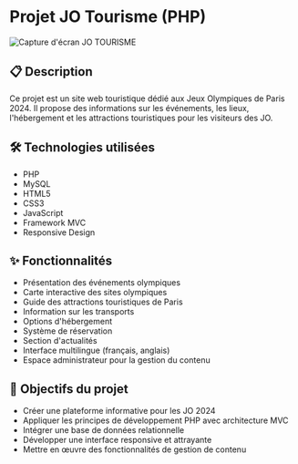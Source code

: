 # Projet JO Tourisme (PHP)

![Capture d'écran JO TOURISME](images/capture1.png)

## 📋 Description
Ce projet est un site web touristique dédié aux Jeux Olympiques de Paris 2024. Il propose des informations sur les événements, les lieux, l'hébergement et les attractions touristiques pour les visiteurs des JO.

## 🛠️ Technologies utilisées
- PHP
- MySQL
- HTML5
- CSS3
- JavaScript
- Framework MVC
- Responsive Design

## ✨ Fonctionnalités
- Présentation des événements olympiques
- Carte interactive des sites olympiques
- Guide des attractions touristiques de Paris
- Information sur les transports
- Options d'hébergement
- Système de réservation
- Section d'actualités
- Interface multilingue (français, anglais)
- Espace administrateur pour la gestion du contenu

## 🎯 Objectifs du projet
- Créer une plateforme informative pour les JO 2024
- Appliquer les principes de développement PHP avec architecture MVC
- Intégrer une base de données relationnelle
- Développer une interface responsive et attrayante
- Mettre en œuvre des fonctionnalités de gestion de contenu
